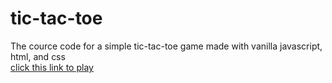 # tic-tac-toe
The cource code for a simple tic-tac-toe game made with vanilla javascript, html, and css  
[click this link to play](https://weng-tic-tac-toe.netlify.app/)
